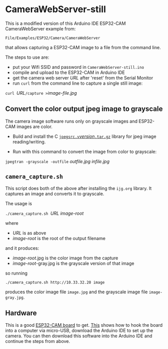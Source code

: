 # CameraWebServer-still
This is a modified version of this Arduino IDE ESP32-CAM CameraWebServer example from:

    File/Examples/ESP32/Camera/CameraWebServer 

that allows capturing a ESP32-CAM image to a file from the command line.

The steps to use are:
- put your Wifi SSID and password in `CameraWebServer-still.ino`
- compile and upload to the ESP32-CAM in Arduino IDE
- get the camera web server *URL* after 'reset' from the Serial Monitor
- run `curl` from the command line to capture a single still image:

`curl `*URL*`/capture >`*image-file.jpg*

## Convert the color output jpeg image to grayscale 
The camera image software runs only on grayscale images
and ESP32-CAM images are color.

- Build and install the C [`jpegsrc.v`*version*`.tar.gz`](http://www.ijg.org/files/jpegsrc.v9e.tar.gz) 
library for jpeg image reading/writing.

- Run with this command to convert the image from color to grayscale:

`jpegtran -grayscale -outfile` *outfile.jpg* *infile.jpg*

## `camera_capture.sh`

This script does both of the above after installing the `ijg.org` library. 
It captures an image and converts it to grayscale. 

The usage is

`./camera_capture.sh `*URL* *image-root*

where

- *URL* is as above
- *image-root* is the root of the output filename

and it produces:
- *image-root*.jpg is the color image from the capture
- *image-root*-gray.jpg is the grayscale version of that image

so running

`./camera_capture.sh http://10.33.32.20 image`

produces the color image file `image.jpg` and the grayscale image file `image-gray.jpg`.

## Hardware

This is a good [ESP32-CAM board](https://smile.amazon.com/dp/B0924JR8RZ?ref=nb_sb_ss_w_as-reorder-t1_ypp_rep_k0_1_5&amp&crid=3VXS06IO2BU36&amp&sprefix=esp32) to get. 
[This](https://randomnerdtutorials.com/upload-code-esp32-cam-mb-usb/) shows how to hook the board into a computer via micro-USB, download the Arduino IDE to set up the camera. You can then download this software into the Arduino IDE and continue the steps from above.
